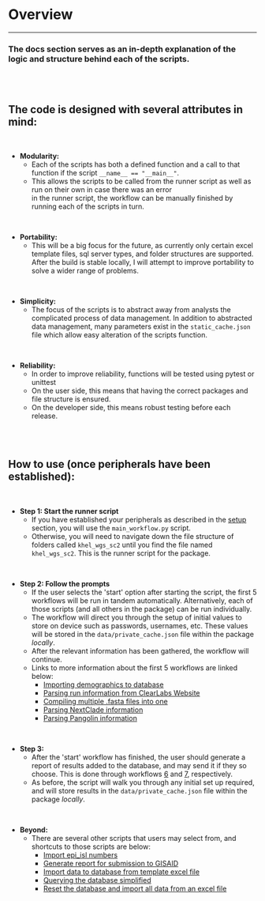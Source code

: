 
# Overview
_______________________________________

### The docs section serves as an in-depth explanation of the logic and structure behind each of the scripts.

<br />
<br />

## The code is designed with several attributes in mind:

<br />

 - **Modularity:**
   - Each of the scripts has both a defined function and a call to that function if the script `__name__ == "__main__"`.
   - This allows the scripts to be called from the runner script as well as run on their own in case there was an error<br>in the runner script, the workflow can be manually finished by running each of the scripts in turn.

<br />

 - **Portability:**
   - This will be a big focus for the future, as currently only certain excel template files, sql server types, and folder structures are supported.  After the build is stable locally, I will attempt to improve portability to solve a wider range of problems.

<br />

 - **Simplicity:**
   - The focus of the scripts is to abstract away from analysts the complicated process of data management.  In addition to abstracted data management, many parameters exist in the `static_cache.json` file which allow easy alteration of the scripts function.

<br />

- **Reliability:**
  - In order to improve reliability, functions will be tested using pytest or unittest
  - On the user side, this means that having the correct packages and file structure is ensured.
  - On the developer side, this means robust testing before each release.

<br />
<br />

## How to use (once peripherals have been established):

<br />

- **Step 1: Start the runner script**
  - If you have established your peripherals as described in the [setup](setup.md) section, you will use the `main_workflow.py` script.  
  - Otherwise, you will need to navigate down the file structure of folders called `khel_wgs_sc2` until you find the file named `khel_wgs_sc2`.  This is the runner script for the package.

<br />

- **Step 2: Follow the prompts**
  - If the user selects the 'start' option after starting the script, the first 5 workflows will be run in tandem automatically.  Alternatively, each of those scripts (and all others in the package) can be run individually.
  - The workflow will direct you through the setup of initial values to store on device such as passwords, usernames, etc.  These values will be stored in the `data/private_cache.json` file within the package *locally*.
  - After the relevant information has been gathered, the workflow will continue.
  - Links to more information about the first 5 workflows are linked below:
    - [Importing demographics to database](WF_1_import_demos.md)
    - [Parsing run information from ClearLabs Website](WF_2_parse_run_data.md)
    - [Compiling multiple .fasta files into one](WF_3_compile_fasta.md)
    - [Parsing NextClade information](WF_4_parse_nextclade.md)
    - [Parsing Pangolin information](WF_5_parse_pangolin.md)

<br />

- **Step 3:**
  - After the 'start' workflow has finished, the user should generate a report of results added to the database, and may send it if they so choose.  This is done through workflows [6](WF_6_build_epi_report) and [7](WF_7_send_epi_report), respectively.  
  - As before, the script will walk you through any initial set up required, and will store results in the `data/private_cache.json` file within the package *locally*.

<br />

- **Beyond:**
  - There are several other scripts that users may select from, and shortcuts to those scripts are below:
    - [Import epi_isl numbers](epi_isl.md)
    - [Generate report for submission to GISAID](gisaid.md)
    - [Import data to database from template excel file](outside_lab.md)
    - [Querying the database simplified](query.md)
    - [Reset the database and import all data from an excel file](refresh.md)




